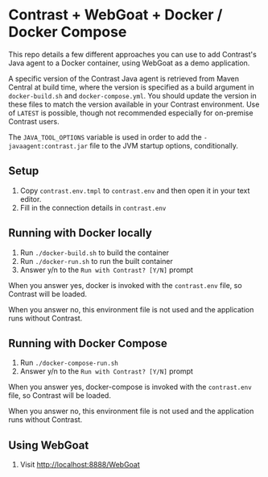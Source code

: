 # Contrast + WebGoat + Docker / Docker Compose

This repo details a few different approaches you can use to add Contrast's Java agent to a Docker container, using WebGoat as a demo application.

A specific version of the Contrast Java agent is retrieved from Maven Central at build time, where the version is specified as a build argument in `docker-build.sh` and `docker-compose.yml`.
You should update the version in these files to match the version available in your Contrast environment. Use of `LATEST` is possible, though not recommended especially for on-premise Contrast users.

The `JAVA_TOOL_OPTIONS` variable is used in order to add the `-javaagent:contrast.jar` file to the JVM startup options, conditionally.

## Setup
1. Copy `contrast.env.tmpl` to `contrast.env` and then open it in your text editor.
1. Fill in the connection details in `contrast.env`

## Running with Docker locally
1. Run `./docker-build.sh` to build the container
1. Run `./docker-run.sh` to run the built container
1. Answer y/n to the `Run with Contrast? [Y/N]` prompt

When you answer yes, docker is invoked with the `contrast.env` file, so Contrast will be loaded.

When you answer no, this environment file is not used and the application runs without Contrast.

## Running with Docker Compose
1. Run `./docker-compose-run.sh`
1. Answer y/n to the `Run with Contrast? [Y/N]` prompt

When you answer yes, docker-compose is invoked with the `contrast.env` file, so Contrast will be loaded.

When you answer no, this environment file is not used and the application runs without Contrast.

## Using WebGoat
1. Visit [http://localhost:8888/WebGoat](http://localhost:8888/WebGoat)

